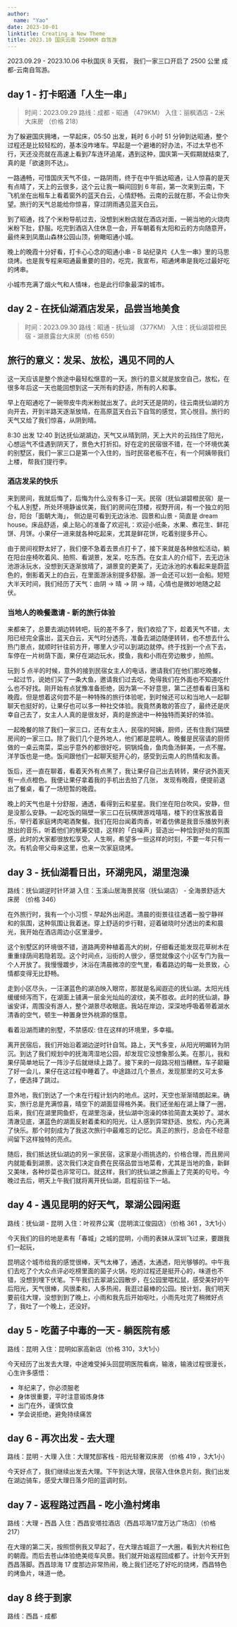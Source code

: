 ```yaml
---
author:
  name: "Yao"
date: 2023-10-01
linktitle: Creating a New Theme
title: 2023.10 国庆云南 2500KM 自驾游
---
```


2023.09.29 - 2023.10.06 中秋国庆 8 天假， 我们一家三口开启了 2500 公里 成都-云南自驾游。

## day 1 - 打卡昭通「人生一串」

> 时间：2023.09.29
> 路线：成都 - 昭通 （479KM）
> 入住：丽枫酒店 - 2米大床房 （价格 218）

为了躲避国庆拥堵，一早起床，05:50 出发，耗时 6 小时 51 分钟到达昭通，整个过程还是比较轻松的，基本没咋堵车。早起是一个避堵的好办法，不过太早也不行，天还没亮就在高速上看到7车连环追尾，遇到这种，国庆第一天假期就结束了, 真的是「欲速则不达」。

一路通畅，可惜国庆天气不佳，一路阴雨，终于在中午抵达昭通，让人惊喜的是天有点晴了，天上的云很多，这个云让我一瞬间回到 6 年前，第一次来到云南，下飞机坐在出租车上看着窗外的蓝天白云，心情舒畅。云南的云就在那，不会让你失望。旅行的天气总能给你惊喜，穿过阴雨遇见蓝天白云。

到了昭通，找了个米粉导航过去，没想到米粉店就在酒店对面，一碗当地的火烧肉米粉下肚，舒服。吃完到酒店入住休息一会，开车朝着有太阳和云的方向随意开，最终来到凤凰山森林公园山顶，俯瞰昭通小城。

晚上的晚霞十分好看，打卡心心念的昭通小串 - B 站纪录片《人生一串》里的马思烧烤。也是我专程来昭通最重要的目的，吃完，我宣布，昭通烤串是我吃过最好吃的烤串。

小城市充满了烟火气和人情味，也是此行印象最深的城市。

## day 2 - 在抚仙湖酒店发呆，品尝当地美食

> 时间：2023.09.30
> 路线：昭通 - 抚仙湖 （377KM）
> 入住：抚仙湖碧橙民宿 - 湖景露台大床房（价格 659）

## 旅行的意义：发呆、放松，遇见不同的人

这一天应该是整个旅途中最轻松惬意的一天。旅行的意义就是放空自己，放松，在很多年后这一天也能回想到这一天所有的舒适，所有的人和事。

早上在昭通吃了一碗带皮牛肉米粉就出发了。此时天还是阴的，往云南抚仙湖的方向开去，开到半路天逐渐放晴，在高原蓝天白云下自驾的感觉，赏心悦目。旅行的天气又给了我们惊喜，从阴到晴。

8:30 出发 12:40 到达抚仙湖湖边，天气又从晴到阴，天上大片的云挡住了阳光，心想运气不佳遇到阴天了，景色大打折扣。好在定的民宿很不错，在一个环境优美的别墅区，我们一家三口是第一个入住的，当时民宿老板不在，有一个阿姨带我们上楼， 帮我们提行李。

### 酒店发呆的快乐

来到房间，我就后悔了，后悔为什么没有多订一天。民宿（抚仙湖碧橙民宿）是一个私人别墅，所处环境静谧优美，我们的房间在顶楼，视野开阔，有一个独立的阳台，阳台「面朝大海」， 侧边是可看到无边泳池、园景和山景 - 简直是 dream house。床品舒适，桌上贴心的准备了欢迎礼：欢迎小纸条，水果、煮花生、鲜花饼、月饼。小果仔一进来就各种吃起来，尤其是鲜花饼，吃着别提多开心。

由于房间视野太好了，我们便不急着去景点打卡了，接下来就是各种放松活动，躺在阳台座椅吹着风、拍照、看湖景，发呆，吃东西。在女主人的介绍下，去无边泳池游泳玩水，没想到天逐渐放晴了，湖景变的更美了，无边泳池的水看起来是蔚蓝色的，倒影着天上的白云，在里面游泳别提多舒服。游一会还可以划一会船。短短大半天时间，我们经历了天气：由阴 -> 晴 -> 阴 -> 晴，心情也是微妙地随之起伏。

### 当地人的晚餐邀请 - 新的旅行体验

来都来了，总要去湖边转转吧，玩的差不多了，我们收拾了下，趁着天气不错，太阳已经完全露出，蓝天白云，天气时分透亮，准备去湖边随便转转，也不想去什么热门景点，就顺时针往前方开，哪里人少可以到湖边就停。终于找到一个点下去，车停在一片树荫下面，果仔在湖边玩水，摸鱼，我和小雨在旁边散步，拍照。

玩到 5 点半的时候，意外的接到民宿女主人的电话，邀请我们在他们那吃晚餐，一起过节，说她们买了一条大鱼，邀请我们过去吃，免得我们在外面也不知道吃什么也不好找。刚开始有点犹豫准备拒绝，因为第一不好意思，第二还想看看日落和晚霞。但是想着这何尝不是一种特殊的旅行体验呢，到时候还可以和当地人一起聊聊天也挺好的，让果仔也可以多一种社交体验。我竟然勇敢的答应了，最终还是庆幸自己去了，女主人人真的是很友好，真的是旅途中一种独特而美好的体验。

一起晚餐的除了我们一家三口，还有女主人，民宿的阿姨，厨师，还有住我们隔壁房间的一家三口。除了我们几个是外地人，他们都是昆明人。晚餐是民宿请的厨师做的一桌云南菜，菜出乎意外的都很好吃，铜锅炖鱼，鱼肉鱼汤鲜美，一点不腥。洋芋饭也是一绝。饭间跟他们一起聊天挺开心的，感受到云南人的热情和友善。

饭后，还一直在聊着，看着天外有点黑了，我让果仔自己出去转转，果仔说外面天有一点点橙色。我便让果仔拿着我的手机出去拍了几张， 发现有晚霞，便提前退出了餐桌，看了一场短暂的晚霞。

晚上的天气也是十分舒服，通透，看得到云和星星。我们坐在阳台吹风，安静，但是没那么安静。一起吃饭的隔壁一家三口在玩棋牌游戏嘻嘻，楼下的住客放着音乐，举行着家庭烤肉喝酒聚餐。我们在阳台闻着肉香，听着仿佛是我音乐播放列表放出的音乐，听着他们的觥筹交错，这样的「白噪声」营造出一种恰到好处的氛围感，此时的大家都很放松享受。人生啊，希望多一些这样的时刻，不要一年只有一次。有机会带父母来这里，也来一次家庭烧烤。

## day 3 - 抚仙湖看日出，环湖兜风，湖里泡澡

路线：抚仙湖逆时针环湖
入住：玉溪山居海景民宿（抚仙湖店） - 全海景舒适大床房 （价格 346）

在外旅行时，我有一个小习惯 - 早起外出闲逛。清晨的街景往往透着一股宁静祥和的氛围，这种氛围让我着迷。穿上舒适的步行鞋，迎着破晓时分透出的柔和晨光，我开始在酒店周边小区里漫步。

这个别墅区的环境很不错，道路两旁种植着高大的树，仔细看还能发现花草树木在重重绿荫间若隐若现。这个时间点，沿街的人很少，感觉就像这个小区专门为我一个人开放了。我慢慢踱步，沐浴在清晨微凉的空气里，看着路边的每一处景致，心情都变得无比舒畅。

走到小区尽头，一汪湛蓝色的湖泊映入眼帘，那就是名闻遐迩的抚仙湖。太阳光线缓缓倾泻而下，在湖面上铺满一层金光灿灿的波纹，美不胜收。此时的抚仙湖，静谧安详，周围没有游人，整个湖景尽收眼底。我站在岸边，深深地呼吸着带着湖水清香的空气，顿生一种置身世外桃源的惬意。

看着沿湖而建的别墅，不禁感叹: 住在这样的环境里，多幸福。

离开民宿后，我们开始沿着湖边逆时针自驾。路上，天气多变，从阳光明媚转为阴沉。到达了我们规划中的抚海湾湿地公园，却发现它没想象那么美。在那儿，我和果仔简单地玩了一阵沙子后就继续上路了。接下来的一段路况相当糟糕，车子颠簸了好一会儿，果仔在这过程中睡着了。中途路过几个景点，发现那里的又可太多了，便选择了跳过。

意外地，我们到达了一个未在行程计划内的地点。这时，天空也渐渐晴朗起来。确实，旅行总是充满惊喜，晴空下的湖面显得格外美。我们还坐船在湖上赚了一圈，后来，我们在湖里网鱼虾，在湖里泡澡，抚仙湖中泡澡的体验简直太美妙了。湖水清澈见底，湛蓝色的湖面反射着柔和的阳光，让人感到异常舒适、放松，内心充满了快乐。那个时刻成为了我这次旅行中最难忘的记忆。真正的旅行，总会在不经意间留下这样独特的亮点。

随后，我们抵达抚仙湖边的另一家民宿，这家是小雨挑选的，价格合理，而且房间内就能看到湖景。这次我们决定自费在民宿品尝当地菜肴，尤其是当地的鱼，新鲜又美味，各种炒菜也非常可口。就这样，我们的抚仙湖之旅画上了完美的句号。今晚过去后，明天上午我们就将离开抚仙湖，启程前往下一站。

## day 4 - 遇见昆明的好天气，翠湖公园闲逛

路线：抚仙湖 - 昆明
入住：叶视界公寓（昆明滨江俊园店）（价格 361 ，3大1小）

今天我们的目的地是素有「春城」之城的昆明，小雨的表妹从深圳飞过来，要跟我们一起玩，

昆明这个城市给我的感觉很棒，天气太棒了，通透，太通透，阳光够够的。中午我们去吃了个大众点评必吃榜里面的菌子火锅，吃的过程还是挺开心的，味道也不错，没想到埋下伏笔。下午我们去翠湖公园散步，在公园里喂松鼠，感受美好的午后阳光，天气很棒，风很柔和，人多热闹，我逛过最棒的公园。按计划，我们明天要前往大理，没想到到了晚上，小雨和我先后开始呕吐，小雨先吐完了稍微好点了，我吐了一个晚上，还没好。

## day 5 - 吃菌子中毒的一天 - 躺医院有感

路线：昆明
入住：昆明如家高新店（价格 310，3大1小）

今天经历了出发去大理，中途难受掉头回昆明医院看病，输液，输液过程很漫长，心生许多感悟：

- 年纪来了，你必须服老
- 身体很重要，平时注意锻炼身体
- 出门在外，谨慎饮食
- 学会说拒绝，避免持续痛苦

## day 6 - 再次出发 - 去大理

路线：昆明  - 大理
入住：大理梵邸客栈 - 阳光轻奢双床房 （价格 419 ，3大1小）

今天好点了，我们继续出发去大理。下午到达大理，民宿入住休息片刻，我们出发在湖边骑车，感受大理日落夕阳的蓝调时刻。
## day 7 - 返程路过西昌 - 吃小渔村烤串

路线：大理 - 西昌
入住：西昌安塔拉酒店（西昌邛海17度万达广场店）（价格 217）

在大理的第二天，按照惯例我又早起了，在大理古城逛了一大圈，看到大片粉红色的朝霞。而后去苍山体验绝美缆车风景。我们就开始返程回成都了。计划今天开到西昌落脚。西昌琼海 17 度那边非常热闹，晚上我们还吃了好吃的烧烤，西昌特色的烤鱼片，味道一绝。

## day 8 终于到家

路线：西昌 - 成都
